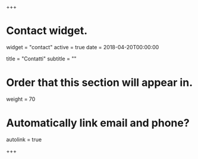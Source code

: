 +++
# Contact widget.
widget = "contact"
active = true
date = 2018-04-20T00:00:00

title = "Contatti"
subtitle = ""

# Order that this section will appear in.
weight = 70

# Automatically link email and phone?
autolink = true

+++
